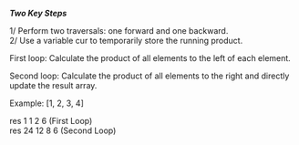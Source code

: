 ***Two Key Steps***

1/ Perform two traversals: one forward and one backward.   
2/ Use a variable cur to temporarily store the running product.   

First loop: Calculate the product of all elements to the left of each element.  

Second loop: Calculate the product of all elements to the right and directly update the result array.

Example: [1, 2, 3, 4]

res 1  1  2 6 (First Loop)  
res 24 12 8 6 (Second Loop)  


